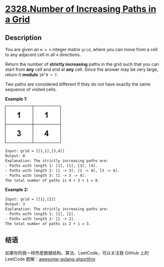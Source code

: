 # [2328.Number of Increasing Paths in a Grid][title]

## Description
You are given an `m x n` integer matrix `grid`, where you can move from a cell to any adjacent cell in all `4` directions.

Return the number of **strictly increasing** paths in the grid such that you can start from **any** cell and end at **any** cell. Since the answer may be very large, return it **modulo** `10^9 + 7`.

Two paths are considered different if they do not have exactly the same sequence of visited cells.

**Example 1:**  

![example1](./griddrawio-4.png)

```
Input: grid = [[1,1],[3,4]]
Output: 8
Explanation: The strictly increasing paths are:
- Paths with length 1: [1], [1], [3], [4].
- Paths with length 2: [1 -> 3], [1 -> 4], [3 -> 4].
- Paths with length 3: [1 -> 3 -> 4].
The total number of paths is 4 + 3 + 1 = 8.
```

**Example 2:**

```
Input: grid = [[1],[2]]
Output: 3
Explanation: The strictly increasing paths are:
- Paths with length 1: [1], [2].
- Paths with length 2: [1 -> 2].
The total number of paths is 2 + 1 = 3.
```

## 结语

如果你同我一样热爱数据结构、算法、LeetCode，可以关注我 GitHub 上的 LeetCode 题解：[awesome-golang-algorithm][me]

[title]: https://leetcode.com/problems/number-of-increasing-paths-in-a-grid/
[me]: https://github.com/kylesliu/awesome-golang-algorithm
